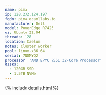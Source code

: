 ```yaml
---
name: pima
ip: 128.232.124.197
fqdn: pima.ocamllabs.io
manufacturer: Dell
model: PowerEdge R7425
os: Ubuntu 22.04
threads: 128
location: Caelum
notes: Cluster worker
pool: linux-x86_64
serial: 7NDMYQ2
processor: 'AMD EPYC 7551 32-Core Processor'
disks:
  - 120GB SSD
  - 1.5TB NVMe
---
```

{% include details.html %} 

